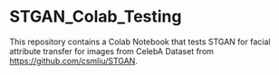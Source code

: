 # STGAN_Colab_Testing
This repository contains a Colab Notebook that tests STGAN for facial attribute transfer for images from CelebA Dataset from https://github.com/csmliu/STGAN. 
